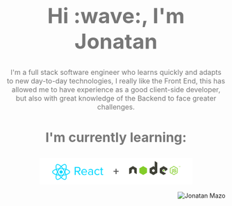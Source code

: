 <h1 align="center" style="font-size: 48px; color: #777">Hi :wave:, I'm Jonatan</h1>
<p align="center" style="font-size: 16px; color: #777">
I'm a full stack software engineer who learns quickly and adapts to new day-to-day technologies, I really like the Front End, this has allowed me to have experience as a good client-side developer, but also with great knowledge of the Backend to face greater challenges.
</p>
<h3 align="center" style="font-size: 30px; color: #777">I'm currently learning:</h3>
<p align="center"><img src="NodeReact.png" width="70%"></p>

<p align="right"> <img src="https://komarev.com/ghpvc/?username=MAZTRO" alt="Jonatan Mazo"/></p>